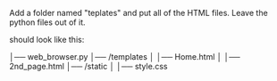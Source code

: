 Add a folder named "teplates" and put all of the HTML files. Leave the python files out of it.

should look like this:

│── web_browser.py
│── /templates
│   │── Home.html
│   │── 2nd_page.html
│── /static
│   │── style.css
